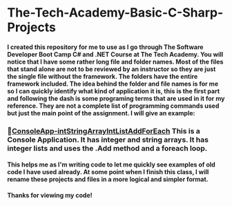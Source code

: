 # The-Tech-Academy-Basic-C-Sharp-Projects
#### I created this repository for me to use as I go through The Software Developer Boot Camp C# and .NET Course at The Tech Academy. You will notice that I have some rather long file and folder names. Most of the files that stand alone are not to be reviewed by an instructor so they are just the single file without the framework. The folders have the entire framework included. The idea behind the folder and file names is for me so I can quickly identify what kind of application it is, this is the first part and following the dash is some programing terms that are used in it for my reference. They are not a complete list of programming commands used but just the main point of the assignment. I will give an example:
### 📁[ConsoleApp-intStringArrayIntListAddForEach](ConsoleApp-intStringArrayIntListAddForEach) This is a Console Application. It has integer and string arrays. It has integer lists and uses the .Add method and a foreach loop.
#### This helps me as I'm writing code to let me quickly see examples of old code I have used already. At some point when I finish this class, I will rename these projects and files in a more logical and simpler format.
#### Thanks for viewing my code!
